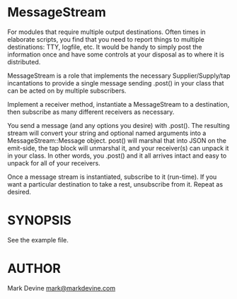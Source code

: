MessageStream
=============
For modules that require multiple output destinations. Often times in elaborate scripts, you find that you need to report things to multiple destinations: TTY, logfile, etc. It would be handy to simply post the information once and have some controls at your disposal as to where it is distributed.

MessageStream is a role that implements the necessary Supplier/Supply/tap incantations to provide a single message sending .post() in your class that can be acted on by multiple subscribers.

Implement a receiver method, instantiate a MessageStream to a destination, then subscribe as many different receivers as necessary.

You send a message (and any options you desire) with .post(). The resulting stream will convert your string and optional named arguments into a MessageStream::Message object. post() will marshal that into JSON on the emit-side, the tap block will unmarshal it, and your receiver(s) can unpack it in your class. In other words, you .post() and it all arrives intact and easy to unpack for all of your receivers.

Once a message stream is instantiated, subscribe to it (run-time). If you want a particular destination to take a rest, unsubscribe from it. Repeat as desired.

SYNOPSIS
========
See the example file.

AUTHOR
======
Mark Devine <mark@markdevine.com>
